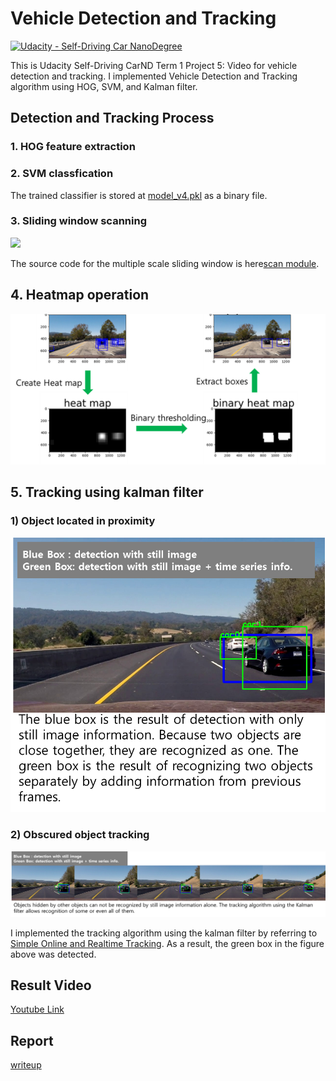 # Vehicle Detection and Tracking
[![Udacity - Self-Driving Car NanoDegree](https://s3.amazonaws.com/udacity-sdc/github/shield-carnd.svg)](http://www.udacity.com/drive)

This is Udacity Self-Driving CarND Term 1 Project 5: Video for vehicle detection and tracking. 
I implemented Vehicle Detection and Tracking algorithm using HOG, SVM, and Kalman filter.

## Detection and Tracking Process

### 1. HOG feature extraction

### 2. SVM classfication

The trained classifier is stored at [model_v4.pkl](https://github.com/penny4860/Vehicle-Detection/blob/master/model_v4.pkl) as a binary file.

### 3. Sliding window scanning

<img src="output_images/scan.gif">

The source code for the multiple scale sliding window is here[scan module](https://github.com/penny4860/Vehicle-Detection/blob/master/car/scan.py).

## 4. Heatmap operation

<img src="output_images/heatmap.png">

## 5. Tracking using kalman filter

### 1) Object located in proximity

<img src="output_images/separation.png">

### 2) Obscured object tracking

<img src="output_images/tracking.png">

I implemented the tracking algorithm using the kalman filter by referring to [Simple Online and Realtime Tracking](https://arxiv.org/abs/1602.00763). As a result, the green box in the figure above was detected.


## Result Video

[Youtube Link](https://www.youtube.com/watch?v=DgNtyNuCMbQ)


## Report

[writeup](https://github.com/penny4860/Vehicle-Detection/writeup.md)

